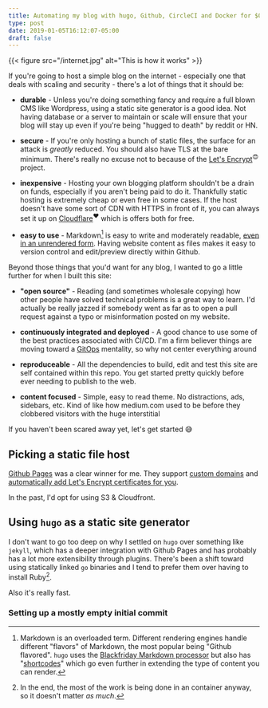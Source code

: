 ```yaml
---
title: Automating my blog with hugo, Github, CircleCI and Docker for $0
type: post
date: 2019-01-05T16:12:07-05:00
draft: false
---
```

{{< figure src="/internet.jpg" alt="This is how it works" >}}

If you're going to host a simple blog on the internet - especially one that
deals with scaling and security - there's a lot of things that it should be:

  - **durable** - Unless you're doing something fancy and require a full blown
  CMS like Wordpress, using a static site generator is a good idea. Not having
  database or a server to maintain or scale will ensure that your blog will stay
  up even if you're being "hugged to death" by reddit or HN.

  - **secure** - If you're only hosting a bunch of static files, the surface
  for an attack is *greatly* reduced. You should also have TLS at the bare
  minimum. There's really no excuse not to because of the
  [Let's Encrypt](https://letsencrypt.org)<sup>:heart_eyes:</sup> project.

  - **inexpensive** - Hosting your own blogging platform shouldn't be a drain
  on funds, especially if you aren't being paid to do it. Thankfully static
  hosting is extremely cheap or even free in some cases. If the host doesn't
  have some sort of CDN with HTTPS in front of it, you can always set it up on
  [Cloudflare](https://www.cloudflare.com)<sup>:heart:</sup> which is offers both for free.

  - **easy to use** - Markdown[^1] is easy to write and moderately readable,
  [even in an unrendered form](https://raw.githubusercontent.com/darrengruber/grubernet.es/master/content/automating-my-blog-with-hugo-github-circleci-and-docker.md). Having website content as files makes it easy to version control
  and edit/preview directly within Github.

[^1]: Markdown is an overloaded term. Different rendering engines handle different "flavors" of Markdown, the most popular being "Github flavored". `hugo` uses the [Blackfriday Markdown processor](https://github.com/russross/blackfriday#extensions) but also has "[shortcodes](https://gohugo.io/content-management/shortcodes/)" which go even further in extending the type of content you can render.

  <!-- * **maintainable** - The major downside to static site generators is that
  you inevitably have to setup a workflow that will compile your site and deploy
  those files to your host. The upside is that you really don't have to worry
  something going wrong after that point. -->

Beyond those things that you'd want for any blog, I wanted to go a little
further for when I built this site:

  - **"open source"** - Reading (and sometimes wholesale copying) how other
  people have solved technical problems is a great way to learn. I'd actually
  be really jazzed if somebody went as far as to open a pull request against a
  typo or misinformation posted on my website.

  - **continuously integrated and deployed** - A good chance to use some of the
  best practices associated with CI/CD. I'm a firm believer things are moving
  toward a [GitOps](https://www.weave.works/blog/gitops-operations-by-pull-request)
  mentality, so why not center everything around

  - **reproduceable** - All the dependencies to build, edit and test this site
  are self contained within this repo. You get started pretty quickly before
  ever needing to publish to the web.

  - **content focused** - Simple, easy to read theme. No distractions, ads, sidebars, etc. Kind of like how medium.com used to be before they clobbered
  visitors with the huge interstitial

If you haven't been scared away yet, let's get started :sweat_smile:

## Picking a static file host

[Github Pages](https://pages.github.com/) was a clear winner for me. They
support [custom domains](https://help.github.com/articles/using-a-custom-domain-with-github-pages/) and [automatically add Let's Encrypt certificates for you](https://blog.github.com/2018-05-01-github-pages-custom-domains-https/).

In the past, I'd opt for using S3 & Cloudfront.


## Using `hugo` as a static site generator

I don't want to go too deep on why I settled on `hugo` over something like
`jekyll`, which has a deeper integration with Github Pages and has probably has
a lot more extensibility through plugins. There's been a shift toward using
statically linked `go` binaries and I tend to prefer them over having to install
Ruby[^2].

[^2]: In the end, the most of the work is being done in an container anyway, so it doesn't matter _as much_.

Also it's really fast.

### Setting up a mostly empty initial commit
